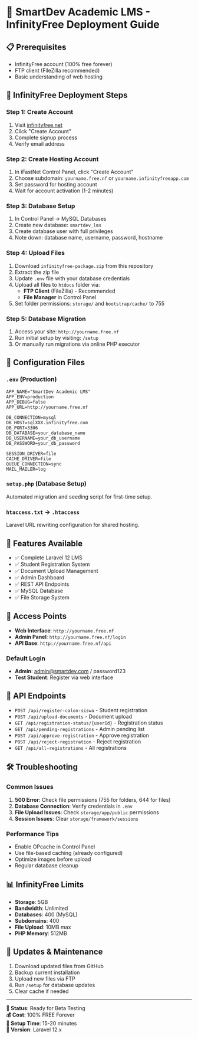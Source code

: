 # 🚀 SmartDev Academic LMS - InfinityFree Deployment Guide

## 📋 Prerequisites
- InfinityFree account (100% free forever)
- FTP client (FileZilla recommended) 
- Basic understanding of web hosting

## 🎯 InfinityFree Deployment Steps

### Step 1: Create Account
1. Visit [infinityfree.net](https://infinityfree.net)
2. Click "Create Account"
3. Complete signup process
4. Verify email address

### Step 2: Create Hosting Account  
1. In iFastNet Control Panel, click "Create Account"
2. Choose subdomain: `yourname.free.nf` or `yourname.infinityfreeapp.com`
3. Set password for hosting account
4. Wait for account activation (1-2 minutes)

### Step 3: Database Setup
1. In Control Panel → MySQL Databases
2. Create new database: `smartdev_lms`
3. Create database user with full privileges
4. Note down: database name, username, password, hostname

### Step 4: Upload Files
1. Download `infinityfree-package.zip` from this repository
2. Extract the zip file
3. Update `.env` file with your database credentials
4. Upload all files to `htdocs` folder via:
   - **FTP Client** (FileZilla) - Recommended
   - **File Manager** in Control Panel
5. Set folder permissions: `storage/` and `bootstrap/cache/` to 755

### Step 5: Database Migration
1. Access your site: `http://yourname.free.nf`
2. Run initial setup by visiting: `/setup`
3. Or manually run migrations via online PHP executor

## 🔧 Configuration Files

### `.env` (Production)
```env
APP_NAME="SmartDev Academic LMS"
APP_ENV=production
APP_DEBUG=false
APP_URL=http://yourname.free.nf

DB_CONNECTION=mysql
DB_HOST=sqlXXX.infinityfree.com
DB_PORT=3306
DB_DATABASE=your_database_name
DB_USERNAME=your_db_username
DB_PASSWORD=your_db_password

SESSION_DRIVER=file
CACHE_DRIVER=file
QUEUE_CONNECTION=sync
MAIL_MAILER=log
```

### `setup.php` (Database Setup)
Automated migration and seeding script for first-time setup.

### `htaccess.txt` → `.htaccess`
Laravel URL rewriting configuration for shared hosting.

## 🌟 Features Available
- ✅ Complete Laravel 12 LMS
- ✅ Student Registration System  
- ✅ Document Upload Management
- ✅ Admin Dashboard
- ✅ REST API Endpoints
- ✅ MySQL Database
- ✅ File Storage System

## 🔗 Access Points
- **Web Interface**: `http://yourname.free.nf`
- **Admin Panel**: `http://yourname.free.nf/login`
- **API Base**: `http://yourname.free.nf/api`

### Default Login
- **Admin**: admin@smartdev.com / password123
- **Test Student**: Register via web interface

## 📱 API Endpoints
- `POST /api/register-calon-siswa` - Student registration
- `POST /api/upload-documents` - Document upload
- `GET /api/registration-status/{userId}` - Registration status
- `GET /api/pending-registrations` - Admin pending list
- `POST /api/approve-registration` - Approve registration
- `POST /api/reject-registration` - Reject registration
- `GET /api/all-registrations` - All registrations

## 🛠️ Troubleshooting

### Common Issues
1. **500 Error**: Check file permissions (755 for folders, 644 for files)
2. **Database Connection**: Verify credentials in `.env`
3. **File Upload Issues**: Check `storage/app/public` permissions
4. **Session Issues**: Clear `storage/framework/sessions`

### Performance Tips
- Enable OPcache in Control Panel
- Use file-based caching (already configured)
- Optimize images before upload
- Regular database cleanup

## 📊 InfinityFree Limits
- **Storage**: 5GB
- **Bandwidth**: Unlimited
- **Databases**: 400 (MySQL)
- **Subdomains**: 400
- **File Upload**: 10MB max
- **PHP Memory**: 512MB

## 🔄 Updates & Maintenance
1. Download updated files from GitHub
2. Backup current installation
3. Upload new files via FTP
4. Run `/setup` for database updates
5. Clear cache if needed

---
**🎯 Status**: Ready for Beta Testing  
**💰 Cost**: 100% FREE Forever  
**📅 Setup Time**: 15-20 minutes  
**🔧 Version**: Laravel 12.x